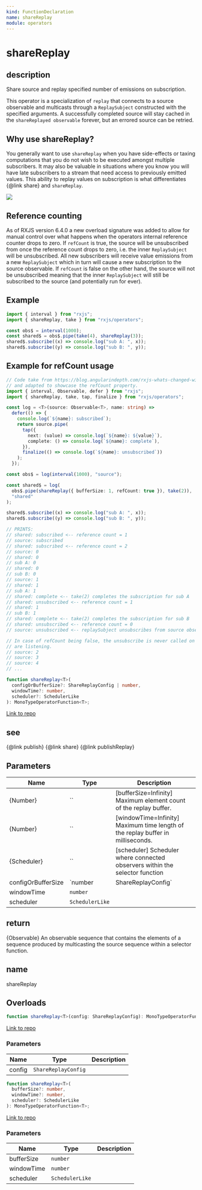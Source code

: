 ```yaml
---
kind: FunctionDeclaration
name: shareReplay
module: operators
---
```


# shareReplay

## description

Share source and replay specified number of emissions on subscription.

This operator is a specialization of `replay` that connects to a source observable
and multicasts through a `ReplaySubject` constructed with the specified arguments.
A successfully completed source will stay cached in the `shareReplayed observable` forever,
but an errored source can be retried.

## Why use shareReplay?

You generally want to use `shareReplay` when you have side-effects or taxing computations
that you do not wish to be executed amongst multiple subscribers.
It may also be valuable in situations where you know you will have late subscribers to
a stream that need access to previously emitted values.
This ability to replay values on subscription is what differentiates {@link share} and `shareReplay`.

![](shareReplay.png)

## Reference counting

As of RXJS version 6.4.0 a new overload signature was added to allow for manual control over what
happens when the operators internal reference counter drops to zero.
If `refCount` is true, the source will be unsubscribed from once the reference count drops to zero, i.e.
the inner `ReplaySubject` will be unsubscribed. All new subscribers will receive value emissions from a
new `ReplaySubject` which in turn will cause a new subscription to the source observable.
If `refCount` is false on the other hand, the source will not be unsubscribed meaning that the inner
`ReplaySubject` will still be subscribed to the source (and potentially run for ever).

## Example

```ts
import { interval } from "rxjs";
import { shareReplay, take } from "rxjs/operators";

const obs$ = interval(1000);
const shared$ = obs$.pipe(take(4), shareReplay(3));
shared$.subscribe((x) => console.log("sub A: ", x));
shared$.subscribe((y) => console.log("sub B: ", y));
```

## Example for refCount usage

```ts
// Code take from https://blog.angularindepth.com/rxjs-whats-changed-with-sharereplay-65c098843e95
// and adapted to showcase the refCount property.
import { interval, Observable, defer } from "rxjs";
import { shareReplay, take, tap, finalize } from "rxjs/operators";

const log = <T>(source: Observable<T>, name: string) =>
  defer(() => {
    console.log(`${name}: subscribed`);
    return source.pipe(
      tap({
        next: (value) => console.log(`${name}: ${value}`),
        complete: () => console.log(`${name}: complete`),
      }),
      finalize(() => console.log(`${name}: unsubscribed`))
    );
  });

const obs$ = log(interval(1000), "source");

const shared$ = log(
  obs$.pipe(shareReplay({ bufferSize: 1, refCount: true }), take(2)),
  "shared"
);

shared$.subscribe((x) => console.log("sub A: ", x));
shared$.subscribe((y) => console.log("sub B: ", y));

// PRINTS:
// shared: subscribed <-- reference count = 1
// source: subscribed
// shared: subscribed <-- reference count = 2
// source: 0
// shared: 0
// sub A: 0
// shared: 0
// sub B: 0
// source: 1
// shared: 1
// sub A: 1
// shared: complete <-- take(2) completes the subscription for sub A
// shared: unsubscribed <-- reference count = 1
// shared: 1
// sub B: 1
// shared: complete <-- take(2) completes the subscription for sub B
// shared: unsubscribed <-- reference count = 0
// source: unsubscribed <-- replaySubject unsubscribes from source observable because the reference count dropped to 0 and refCount is true

// In case of refCount being false, the unsubscribe is never called on the source and the source would keep on emitting, even if no subscribers
// are listening.
// source: 2
// source: 3
// source: 4
// ...
```

```ts
function shareReplay<T>(
  configOrBufferSize?: ShareReplayConfig | number,
  windowTime?: number,
  scheduler?: SchedulerLike
): MonoTypeOperatorFunction<T>;
```

[Link to repo](https://github.com/ReactiveX/rxjs/blob/master/src/internal/operators/shareReplay.ts#L127-L144)

## see

{@link publish}
{@link share}
{@link publishReplay}

## Parameters

| Name               | Type            | Description                                                                     |
| ------------------ | --------------- | ------------------------------------------------------------------------------- |
| {Number}           | ``              | [bufferSize=Infinity] Maximum element count of the replay buffer.               |
| {Number}           | ``              | [windowTime=Infinity] Maximum time length of the replay buffer in milliseconds. |
| {Scheduler}        | ``              | [scheduler] Scheduler where connected observers within the selector function    |
| configOrBufferSize | `number         | ShareReplayConfig`                                                              |  |
| windowTime         | `number`        |                                                                                 |
| scheduler          | `SchedulerLike` |                                                                                 |

## return

{Observable} An observable sequence that contains the elements of a sequence produced
by multicasting the source sequence within a selector function.

## name

shareReplay

## Overloads

```ts
function shareReplay<T>(config: ShareReplayConfig): MonoTypeOperatorFunction<T>;
```

[Link to repo](https://github.com/ReactiveX/rxjs/blob/master/src/internal/operators/shareReplay.ts#L15-L15)

### Parameters

| Name   | Type                | Description |
| ------ | ------------------- | ----------- |
| config | `ShareReplayConfig` |             |

```ts
function shareReplay<T>(
  bufferSize?: number,
  windowTime?: number,
  scheduler?: SchedulerLike
): MonoTypeOperatorFunction<T>;
```

[Link to repo](https://github.com/ReactiveX/rxjs/blob/master/src/internal/operators/shareReplay.ts#L16-L16)

### Parameters

| Name       | Type            | Description |
| ---------- | --------------- | ----------- |
| bufferSize | `number`        |             |
| windowTime | `number`        |             |
| scheduler  | `SchedulerLike` |             |
